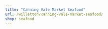 ```yaml
---
title: "Canning Vale Market Seafood"
url: /willetton/canning-vale-market-seafood/
shop: seafood
---
```

